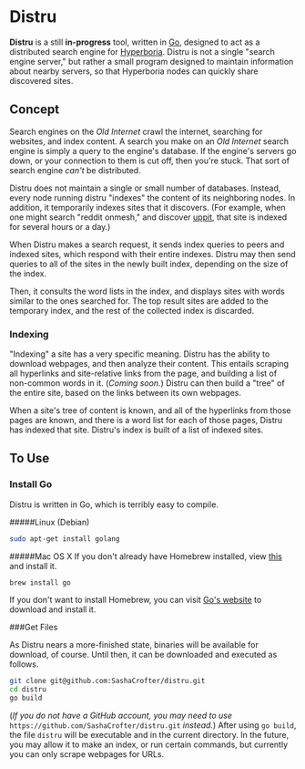 # Distru

**Distru** is a still **in-progress** tool, written in [Go](http://golang.org), designed to act as a distributed search engine for [Hyperboria](https://projectmeshnet.org). Distru is not a single "search engine server," but rather a small program designed to maintain information about nearby servers, so that Hyperboria nodes can quickly share discovered sites.

## Concept

Search engines on the *Old Internet* crawl the internet, searching for websites, and index content. A search you make on an *Old Internet* search engine is simply a query to the engine's database. If the engine's servers go down, or your connection to them is cut off, then you're stuck. That sort of search engine *can't* be distributed.

Distru does not maintain a single or small number of databases. Instead, every node running distru "indexes" the content of its neighboring nodes. In addition, it temporarily indexes sites that it discovers. (For example, when one might search "reddit onmesh," and discover [uppit](http://uppit.us), that site is indexed for several hours or a day.)

When Distru makes a search request, it sends index queries to peers and indexed sites, which respond with their entire indexes. Distru may then send queries to all of the sites in the newly built index, depending on the size of the index.

Then, it consults the word lists in the index, and displays sites with words similar to the ones searched for. The top result sites are added to the temporary index, and the rest of the collected index is discarded.

### Indexing

"Indexing" a site has a very specific meaning. Distru has the ability to download webpages, and then analyze their content. This entails scraping all hyperlinks and site-relative links from the page, and building a list of non-common words in it. (*Coming soon.*) Distru can then build a "tree" of the entire site, based on the links between its own webpages.

When a site's tree of content is known, and all of the hyperlinks from those pages are known, and there is a word list for each of those pages, Distru has indexed that site. Distru's index is built of a list of indexed sites.

## To Use
### Install Go
Distru is written in Go, which is terribly easy to compile.

#####Linux (Debian)
```bash
sudo apt-get install golang
```
#####Mac OS X
If you don't already have Homebrew installed, view [this](http://mxcl.github.com/homebrew/) and install it.
```bash
brew install go
```
If you don't want to install Homebrew, you can visit [Go's website](http://golang.org/) to download and install it.

###Get Files

As Distru nears a more-finished state, binaries will be available for download, of course. Until then, it can be downloaded and executed as follows.

```bash
git clone git@github.com:SashaCrofter/distru.git
cd distru
go build
```

(*If you do not have a GitHub account, you may need to use* `https://github.com/SashaCrofter/distru.git` *instead.*) After using `go build`, the file `distru` will be executable and in the current directory. In the future, you may allow it to make an index, or run certain commands, but currently you can only scrape webpages for URLs. 
